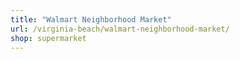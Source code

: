 ```yaml
---
title: "Walmart Neighborhood Market"
url: /virginia-beach/walmart-neighborhood-market/
shop: supermarket
---
```


